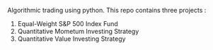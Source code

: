 Algorithmic trading using python. This repo contains three projects :
1. Equal-Weight S&P 500 Index Fund
2. Quantitative Mometum Investing Strategy
3. Quantitative Value Investing Strategy